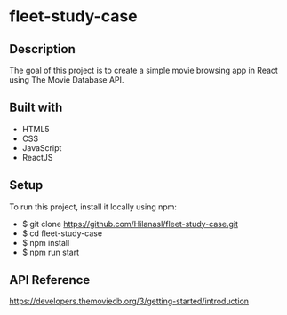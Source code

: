 # fleet-study-case

## Description

The goal of this project is to create a simple movie browsing app in React using The Movie Database API.

## Built with

- HTML5
- CSS
- JavaScript
- ReactJS

## Setup

To run this project, install it locally using npm:

- $ git clone https://github.com/Hilanasl/fleet-study-case.git
- $ cd fleet-study-case
- $ npm install
- $ npm run start

## API Reference

https://developers.themoviedb.org/3/getting-started/introduction
